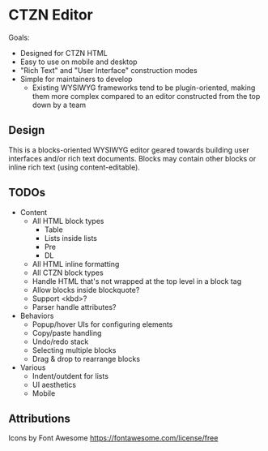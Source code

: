 # CTZN Editor

Goals:

- Designed for CTZN HTML
- Easy to use on mobile and desktop
- "Rich Text" and "User Interface" construction modes
- Simple for maintainers to develop
  - Existing WYSIWYG frameworks tend to be plugin-oriented, making them more complex compared to an editor constructed from the top down by a team

## Design

This is a blocks-oriented WYSIWYG editor geared towards building user interfaces and/or rich text documents. Blocks may contain other blocks or inline rich text (using content-editable).

## TODOs

- Content
  - All HTML block types
    - Table
    - Lists inside lists
    - Pre
    - DL
  - All HTML inline formatting
  - All CTZN block types
  - Handle HTML that's not wrapped at the top level in a block tag
  - Allow blocks inside blockquote?
  - Support &lt;kbd&gt;?
  - Parser handle attributes?
- Behaviors
  - Popup/hover UIs for configuring elements
  - Copy/paste handling
  - Undo/redo stack
  - Selecting multiple blocks
  - Drag & drop to rearrange blocks
- Various
  - Indent/outdent for lists
  - UI aesthetics
  - Mobile

## Attributions

Icons by Font Awesome https://fontawesome.com/license/free